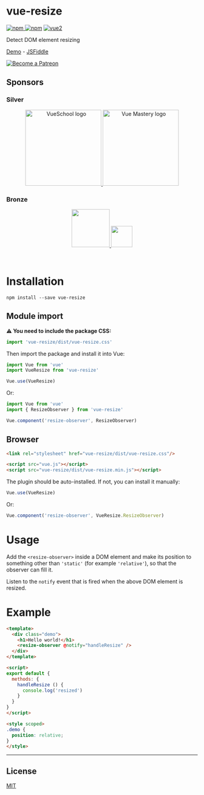 # vue-resize

[![npm](https://img.shields.io/npm/v/vue-resize.svg) ![npm](https://img.shields.io/npm/dm/vue-resize.svg)](https://www.npmjs.com/package/vue-resize)
[![vue2](https://img.shields.io/badge/vue-2.x-brightgreen.svg)](https://vuejs.org/)

Detect DOM element resizing

[Demo](https://akryum.github.io/vue-resize/) - [JSFiddle](https://jsfiddle.net/Akryum/zqygwf3r/)

<p>
  <a href="https://www.patreon.com/akryum" target="_blank">
    <img src="https://c5.patreon.com/external/logo/become_a_patron_button.png" alt="Become a Patreon">
  </a>
</p>

## Sponsors

### Silver

<p align="center">
  <a href="https://vueschool.io/" target="_blank">
    <img src="https://vueschool.io/img/logo/vueschool_logo_multicolor.svg" alt="VueSchool logo" width="200px">
  </a>

  <a href="https://www.vuemastery.com/" target="_blank">
    <img src="https://cdn.discordapp.com/attachments/258614093362102272/557267759130607630/Vue-Mastery-Big.png" alt="Vue Mastery logo" width="200px">
  </a>
</p>

### Bronze

<p align="center">
  <a href="https://vuetifyjs.com" target="_blank">
    <img src="https://cdn.discordapp.com/attachments/537832759985700914/537832771691872267/Horizontal_Logo_-_Dark.png" width="100">
  </a>

  <a href="https://www.frontenddeveloperlove.com/" target="_blank" title="Frontend Developer Love">
    <img src="https://cdn.discordapp.com/attachments/258614093362102272/557267744249085953/frontend_love-logo.png" width="56">
  </a>
</p>

<br>

# Installation

```
npm install --save vue-resize
```

## Module import

**⚠️ You need to include the package CSS:**

```js
import 'vue-resize/dist/vue-resize.css'
```

Then import the package and install it into Vue:

```javascript
import Vue from 'vue'
import VueResize from 'vue-resize'

Vue.use(VueResize)
```

Or:

```javascript
import Vue from 'vue'
import { ResizeObserver } from 'vue-resize'

Vue.component('resize-observer', ResizeObserver)
```

## Browser

```html
<link rel="stylesheet" href="vue-resize/dist/vue-resize.css"/>

<script src="vue.js"></script>
<script src="vue-resize/dist/vue-resize.min.js"></script>
```

The plugin should be auto-installed. If not, you can install it manually:

```javascript
Vue.use(VueResize)
```

Or:

```javascript
Vue.component('resize-observer', VueResize.ResizeObserver)
```

# Usage

Add the `<resize-observer>` inside a DOM element and make its position to something other than `'static'` (for example `'relative'`), so that the observer can fill it.

Listen to the `notify` event that is fired when the above DOM element is resized.

# Example

```html
<template>
  <div class="demo">
    <h1>Hello world!</h1>
    <resize-observer @notify="handleResize" />
  </div>
</template>

<script>
export default {
  methods: {
    handleResize () {
      console.log('resized')
    }
  }
}
</script>

<style scoped>
.demo {
  position: relative;
}
</style>
```

---

## License

[MIT](http://opensource.org/licenses/MIT)
